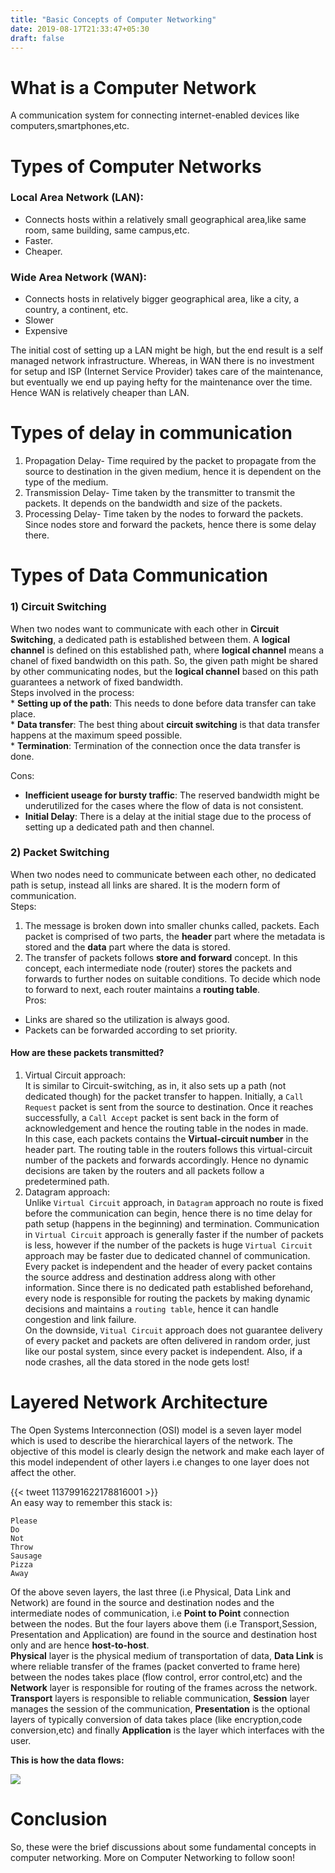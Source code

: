 ```yaml
---
title: "Basic Concepts of Computer Networking"
date: 2019-08-17T21:33:47+05:30
draft: false
---
```


# What is a Computer Network
A communication system for connecting internet-enabled devices like computers,smartphones,etc.  

# Types of Computer Networks 

### Local Area Network (LAN):  
*  Connects hosts within a relatively small geographical area,like same room, same building, same campus,etc.  
*  Faster.  
*  Cheaper.  

### Wide Area Network (WAN):  
*  Connects hosts in relatively bigger geographical area, like a city, a country, a continent, etc.  
*  Slower  
*  Expensive  

The initial cost of setting up a LAN might be high, but the end result is a self managed network infrastructure. Whereas, in WAN there is no investment for setup and ISP (Internet Service Provider) takes care of the maintenance, but eventually we end up paying hefty for the maintenance over the time. Hence WAN is relatively cheaper than LAN.  

# Types of delay in communication  
1) Propagation Delay- Time required by the packet to propagate from the source to destination in the given medium, hence it is dependent on the type of the medium.  
2) Transmission Delay- Time taken by the transmitter to transmit the packets. It depends on the bandwidth and size of the packets.  
3) Processing Delay- Time taken by the nodes to forward the packets. Since nodes store and forward the packets, hence there is some delay there.  

# Types of Data Communication  

### 1) Circuit Switching  
When two nodes want to communicate with each other in **Circuit Switching**, a dedicated path is established between them. A **logical channel** is defined on this established path, where **logical channel** means a chanel of fixed bandwidth on this path. So, the given path might be shared by other communicating nodes, but the **logical channel** based on this path guarantees a network of fixed bandwidth.  
Steps involved in the process:  
    *  **Setting up of the path**: This needs to done before data transfer can take   place.  
    *  **Data transfer**: The best thing about **circuit switching** is that data transfer happens at the maximum speed possible.  
    *  **Termination**: Termination of the connection once the data transfer is done.  

Cons:  
*  **Inefficient useage for bursty traffic**: The reserved bandwidth might be underutilized for the cases where the flow of data is not consistent.  
*  **Initial Delay**: There is a delay at the initial stage due to the process of setting up a dedicated path and then channel.  

### 2) Packet Switching  
When two nodes need to communicate between each other, no dedicated path is setup, instead all links are shared. It is the modern form of communication.     
Steps:  
1) The message is broken down into smaller chunks called, packets. Each packet is comprised of two parts, the **header** part where the metadata is stored and the **data** part where the data is stored.  
2) The transfer of packets follows **store and forward** concept. In this concept, each intermediate node (router) stores the packets and forwards to further nodes on suitable conditions. To decide which node to forward to next, each router maintains a **routing table**.  
Pros:  
*  Links are shared so the utilization is always good.  
*  Packets can be forwarded according to set priority.   


#### How are these packets transmitted?  
1) Virtual Circuit approach:  
It is similar to Circuit-switching, as in, it also sets up a path (not dedicated though) for the packet transfer to happen. Initially, a `Call Request` packet is sent from the source to destination. Once it reaches successfully, a `Call Accept` packet is sent back in the form of acknowledgement and hence the routing table in the nodes in made.   
In this case, each packets contains the **Virtual-circuit number** in the header part. The routing table in the routers follows this virtual-circuit number of the packets and forwards accordingly. Hence no dynamic decisions are taken by the routers and all packets follow a predetermined path.  
2) Datagram approach:  
Unlike `Virtual Circuit` approach, in `Datagram` approach no route is fixed before the communication can begin, hence there is no time delay for path setup (happens in the beginning) and termination. Communication in `Virtual Circuit` approach is generally faster if the number of packets is less, however if the number of the packets is huge `Virtual Circuit` approach may be faster due to dedicated channel of communication.  
Every packet is independent and the header of every packet contains the source address and destination address along with other information. Since there is no dedicated path established beforehand, every node is responsible for routing the packets by making dynamic decisions and maintains a `routing table`, hence it can handle congestion and link failure.  
On the downside, `Vitual Circuit` approach does not guarantee delivery of every packet and packets are often delivered in random order, just like our postal system, since every packet is independent. Also, if a node crashes, all the data stored in the node gets lost!

# Layered Network Architecture  
The Open Systems Interconnection (OSI) model is a seven layer model which is used to describe the hierarchical layers of the network. The objective of this model is clearly design the network and make each layer of this model independent of other layers i.e changes to one layer does not affect the other.   

{{< tweet 1137991622178816001 >}}  
An easy way to remember this stack is:  
```
Please
Do
Not
Throw
Sausage
Pizza
Away
```

Of the above seven layers, the last three (i.e Physical, Data Link and Network) are found in the source and destination nodes and the intermediate nodes of communication, i.e **Point to Point** connection between the nodes. But the four layers above them (i.e Transport,Session, Presentation and Application) are found in the source and destination host only and are hence **host-to-host**.  
**Physical** layer is the physical medium of transportation of data, **Data Link** is where reliable transfer of the frames (packet converted to frame here) between the nodes takes place (flow control, error control,etc) and the **Network** layer is responsible for routing of the frames across the network.  
**Transport** layers is responsible to reliable communication, **Session** layer manages the session of the communication, **Presentation** is the optional layers of typically conversion of data takes place (like encryption,code conversion,etc) and finally **Application** is the layer which interfaces with the user.  

**This is how the data flows:**  

![](/images/2019-08-27-00-14-39.png)   

# Conclusion  
So, these were the brief discussions about some fundamental concepts in computer networking. More on Computer Networking to follow soon!  
